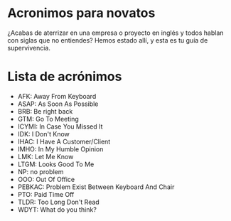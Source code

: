 # Acronimos para novatos
¿Acabas de aterrizar en una empresa o proyecto en inglés y todos hablan con siglas que no entiendes? Hemos estado allí, y esta es tu guía de supervivencia.

# Lista de acrónimos

* AFK: Away From Keyboard
* ASAP: As Soon As Possible
* BRB: Be right back
* GTM: Go To Meeting
* ICYMI: In Case You Missed It
* IDK: I Don't Know
* IHAC: I Have A Customer/Client
* IMHO: In My Humble Opinion
* LMK: Let Me Know
* LTGM: Looks Good To Me
* NP: no problem
* OOO: Out Of Office
* PEBKAC: Problem Exist Between Keyboard And Chair
* PTO: Paid Time Off
* TLDR: Too Long Don't Read 
* WDYT: What do you think?
